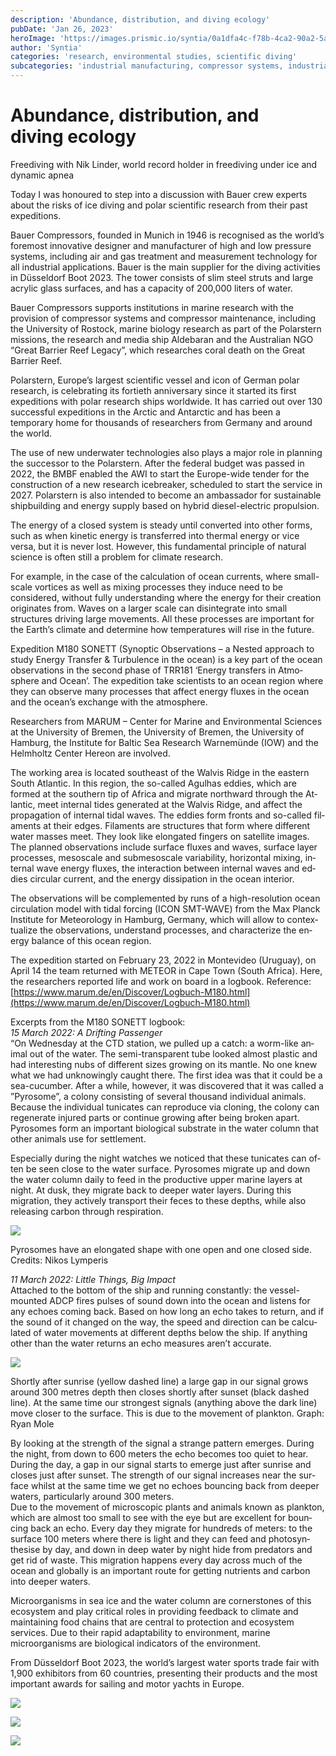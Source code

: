 ```yaml
---
description: 'Abundance, distribution, and diving ecology'
pubDate: 'Jan 26, 2023'
heroImage: 'https://images.prismic.io/syntia/0a1dfa4c-f78b-4ca2-90a2-5a488aebd75a_img-20230127-wa0001.jpg?auto=compress,format'
author: 'Syntia'
categories: 'research, environmental studies, scientific diving'
subcategories: 'industrial manufacturing, compressor systems, industrial air systems, polar research, sypnoptic observations, meteorological satellites, sonett expedition'
---
```


# **Abundance, distribution, and diving ecology**

Freediving with Nik Linder, world record holder in freediving under ice and dynamic apnea

Today I was honoured to step into a discussion with Bauer crew experts about the risks of ice diving and polar scientific research from their past expeditions.

Bauer Compressors, founded in Munich in 1946 is recognised as the world’s foremost innovative designer and manufacturer of high and low pressure systems, including air and gas treatment and measurement technology for all industrial applications. Bauer is the main supplier for the diving activities in Düsseldorf Boot 2023. The tower consists of slim steel struts and large acrylic glass surfaces, and has a capacity of 200,000 liters of water.

Bauer Compressors supports institutions in marine research with the provision of compressor systems and compressor maintenance, including the University of Rostock, marine biology research as part of the Polarstern missions, the research and media ship Aldebaran and the Australian NGO “Great Barrier Reef Legacy”, which researches coral death on the Great Barrier Reef.

Polarstern, Europe’s largest scientific vessel and icon of German polar research, is celebrating its fortieth anniversary since it started its first expeditions with polar research ships worldwide. It has carried out over 130 successful expeditions in the Arctic and Antarctic and has been a temporary home for thousands of researchers from Germany and around the world.

The use of new underwater technologies also plays a major role in planning the successor to the Polarstern. After the federal budget was passed in 2022, the BMBF enabled the AWI to start the Europe-wide tender for the construction of a new research icebreaker, scheduled to start the service in 2027. Polarstern is also intended to become an ambassador for sustainable shipbuilding and energy supply based on hybrid diesel-electric propulsion.

The energy of a closed system is steady until converted into other forms, such as when kinetic energy is transferred into thermal energy or vice versa, but it is never lost. However, this fundamental principle of natural science is often still a problem for climate research.

For example, in the case of the calculation of ocean currents, where small-scale vortices as well as mixing processes they induce need to be considered, without fully understanding where the energy for their creation originates from. Waves on a larger scale can disintegrate into small structures driving large movements. All these processes are important for the Earth’s climate and determine how temperatures will rise in the future.

Ex­ped­i­tion M180 SON­ETT (Syn­op­tic Obser­va­tions – a Nes­ted ap­proach to study Energy Trans­fer & Tur­bu­lence in the ocean) is a key part of the ocean ob­ser­va­tions in the second phase of TRR181 ‘En­ergy trans­fers in At­mo­sphere and Ocean’. The ex­ped­i­tion take sci­ent­ists to an ocean re­gion where they can ob­serve many pro­cesses that af­fect en­ergy fluxes in the ocean and the ocean’s ex­change with the at­mo­sphere.

Re­search­ers from MARUM – Cen­ter for Mar­ine and En­vir­on­mental Sci­ences at the Uni­versity of Bre­men, the Uni­versity of Bre­men, the Uni­versity of Ham­burg, the In­sti­tute for Baltic Sea Re­search Warnemünde (IOW) and the Helm­holtz Cen­ter Hereon are in­volved.

The work­ing area is loc­ated south­east of the Walvis Ridge in the east­ern South At­lantic. In this re­gion, the so-called Agul­has ed­dies, which are formed at the south­ern tip of Africa and mi­grate north­ward through the At­lantic, meet in­ternal tides gen­er­ated at the Walvis Ridge, and af­fect the propaga­tion of in­ternal tidal waves. The ed­dies form fronts and so-called fil­a­ments at their edges. Fil­a­ments are struc­tures that form where dif­fer­ent wa­ter masses meet. They look like elong­ated fin­gers on satel­lite im­ages. The planned ob­ser­va­tions in­clude sur­face fluxes and waves, sur­face layer pro­cesses, meso­scale and submeso­scale vari­ab­il­ity, ho­ri­zontal mix­ing, in­ternal wave en­ergy fluxes, the in­ter­ac­tion between in­ternal waves and ed­dies circular current, and the en­ergy dis­sip­a­tion in the ocean in­terior.

The ob­ser­va­tions will be com­ple­men­ted by runs of a high-res­ol­u­tion ocean cir­cu­la­tion model with tidal for­cing (ICON SMT-WAVE) from the Max Planck In­sti­tute for Met­eor­o­logy in Ham­burg, Ger­many, which will al­low to con­tex­tu­al­ize the ob­ser­va­tions, un­der­stand pro­cesses, and char­ac­ter­ize the en­ergy bal­ance of this ocean re­gion.

The ex­ped­i­tion started on Feb­ru­ary 23, 2022 in Mon­tevideo (Ur­uguay), on April 14 the team returned with MET­EOR in Cape Town (South Africa). Here, the re­search­ers re­ported life and work on board in a lo­g­book. Reference: [https://www.marum.de/en/Discover/Logbuch-M180.html](https://www.marum.de/en/Discover/Logbuch-M180.html)

Excerpts from the M180 SON­ETT logbook:  
_15 March 2022: A Drift­ing Pas­sen­ger_  
“On Wed­nes­day at the CTD sta­tion, we pulled up a catch: a worm-like an­imal out of the wa­ter. The semi-trans­par­ent tube looked al­most plastic and had in­ter­est­ing nubs of dif­fer­ent sizes grow­ing on its mantle. No one knew what we had unknowingly caught there. The first idea was that it could be a sea-cu­cum­ber. After a while, however, it was dis­covered that it was called a ”Pyro­some”, a colony con­sist­ing of sev­eral thou­sand in­di­vidual an­im­als. Because the individual tunicates can reproduce via cloning, the colony can regenerate injured parts or continue growing after being broken apart. Pyrosomes form an important biological substrate in the water column that other animals use for settlement.

Es­pe­cially dur­ing the night watches we no­ticed that these tu­nic­ates can of­ten be seen close to the wa­ter sur­face. Pyrosomes migrate up and down the water column daily to feed in the productive upper marine layers at night. At dusk, they migrate back to deeper water layers. During this migration, they actively transport their feces to these depths, while also releasing carbon through respiration.

![](https://images.prismic.io/syntia/f23b0288-fb4d-4a9f-b40c-04c31d3d4cb3_feuerwalze1-von-nikos-web.jpg?auto=compress,format)

Pyrosomes have an elongated shape with one open and one closed side. Credits: Nikos Lymperis

_11 March 2022: Little Things, Big Im­pact_  
At­tached to the bot­tom of the ship and running con­stantly: the ves­sel- moun­ted ADCP fires pulses of sound down into the ocean and listens for any echoes com­ing back. Based on how long an echo takes to re­turn, and if the sound of it changed on the way, the speed and dir­ec­tion can be cal­cu­lated of wa­ter move­ments at dif­fer­ent depths be­low the ship. If any­thing other than the wa­ter re­turns an echo measures aren’t accurate.

![](https://images.prismic.io/syntia/5d83915d-1ac7-4974-b3f5-37cc84f379d9_planktoncycle-ryanmole-web.jpg?auto=compress,format)

Shortly after sunrise (yellow dashed line) a large gap in our signal grows around 300 metres depth then closes shortly after sunset (black dashed line). At the same time our strongest signals (anything above the dark line) move closer to the surface. This is due to the movement of plankton. Graph: Ryan Mole

By looking at the strength of the sig­nal a strange pat­tern emerges. Dur­ing the night, from down to 600 meters the echo be­comes too quiet to hear. Dur­ing the day, a gap in our sig­nal starts to emerge just after sun­rise and closes just after sun­set. The strength of our sig­nal in­creases near the sur­face whilst at the same time we get no echoes boun­cing back from deeper wa­ters, par­tic­u­larly around 300 meters.  
Due to the move­ment of mi­cro­scopic plants and an­im­als known as plank­ton, which are al­most too small to see with the eye but are ex­cel­lent for boun­cing back an echo. Every day they mi­grate for hun­dreds of meters: to the sur­face 100 meters where there is light and they can feed and pho­to­syn­thes­ise by day, and down in deep wa­ter by night hide from pred­at­ors and get rid of waste. This mi­gra­tion hap­pens every day across much of the ocean and glob­ally is an im­port­ant route for get­ting nu­tri­ents and car­bon into deeper wa­ters.

Microorganisms in sea ice and the water column are cornerstones of this ecosystem and play critical roles in providing feedback to climate and maintaining food chains that are central to protection and ecosystem services. Due to their rapid adaptability to environment, marine microorganisms are biological indicators of the environment.

From Düsseldorf Boot 2023, the world’s largest water sports trade fair with 1,900 exhibitors from 60 countries, presenting their products and the most important awards for sailing and motor yachts in Europe.

![](https://images.prismic.io/syntia/4b7dae93-5c4e-43d7-9fd3-46492d8a4768_img_20230126_165743-1.jpg?auto=compress,format)

![](https://images.prismic.io/syntia/3849bff5-fc6b-4d66-8c13-24edbdb57bcf_img_20230126_155617.jpg?auto=compress,format)

![](https://images.prismic.io/syntia/bc557b9c-16f6-4ffa-b973-1d4b05f54d06_img_20230126_161245.jpg?auto=compress,format)